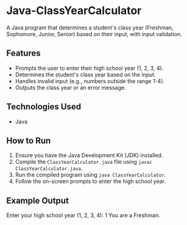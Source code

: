 # Java-ClassYearCalculator

A Java program that determines a student's class year (Freshman, Sophomore, Junior, Senior) based on their input, with input validation.

## Features

* Prompts the user to enter their high school year (1, 2, 3, 4).
* Determines the student's class year based on the input.
* Handles invalid input (e.g., numbers outside the range 1-4).
* Outputs the class year or an error message.

## Technologies Used

* Java

## How to Run

1.  Ensure you have the Java Development Kit (JDK) installed.
2.  Compile the `ClassYearCalculator.java` file using `javac ClassYearCalculator.java`.
3.  Run the compiled program using `java ClassYearCalculator`.
4.  Follow the on-screen prompts to enter the high school year.

## Example Output

Enter your high school year (1, 2, 3, 4): 1
You are a Freshman.
